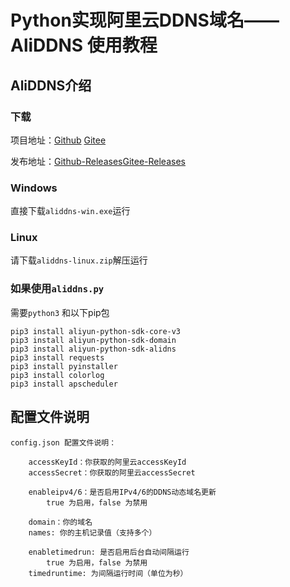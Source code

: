 # Python实现阿里云DDNS域名——AliDDNS 使用教程
## AliDDNS介绍

### 下载
项目地址：[Github](https://github.com/Satxm/aliddns) [Gitee](https://gitee.com/satxm/aliddns)

发布地址：[Github-Releases](https://github.com/Satxm/aliddns/releases)[Gitee-Releases](https://gitee.com/satxm/aliddns/releases)
### Windows
直接下载```aliddns-win.exe```运行

### Linux
请下载```aliddns-linux.zip```解压运行

### 如果使用```aliddns.py```
需要```python3``` 和以下pip包
```
pip3 install aliyun-python-sdk-core-v3
pip3 install aliyun-python-sdk-domain
pip3 install aliyun-python-sdk-alidns
pip3 install requests
pip3 install pyinstaller
pip3 install colorlog
pip3 install apscheduler
```

## 配置文件说明
```
config.json 配置文件说明：

	accessKeyId：你获取的阿里云accessKeyId
	accessSecret：你获取的阿里云accessSecret

	enableipv4/6：是否启用IPv4/6的DDNS动态域名更新
		true 为启用，false 为禁用

	domain：你的域名
	names: 你的主机记录值（支持多个）

	enabletimedrun: 是否启用后台自动间隔运行
		true 为启用，false 为禁用
	timedruntime: 为间隔运行时间（单位为秒）
```
